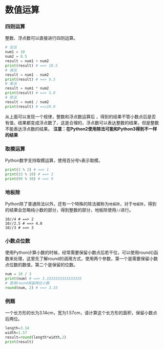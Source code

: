 # 数值运算

### **四则运算**

整数、浮点数可以直接进行四则运算。

```python
# 加法
num1 = 10
num2 = 0.5
result = num1 + num2
print(result) # ==> 10.5
# 减法
result = num1 - num2
print(result) # ==> 9.5
# 乘法
result = num1 * num2
print(result) # ==> 5.0
# 除法
result = num1 / num2
print(result) # ==>20.0
```

从上面可以发现一个规律，整数和浮点数运算后 ，得到的结果不管小数点后是否有值，结果都变成浮点数了，这是合理的，浮点数可以表达整数的结果，但是整数不能表达浮点数的结果。
**注意：在Python2使用除法可能和Python3得到不一样的结果**

### **取模运算**

Python数字支持取模运算，使用百分号`%`表示取模。

```python
print(3 % 2) # ==> 1
print(33 % 10) # ==> 3
print(99 % 30) # ==> 9
```

### **地板除**

Python除了普通除法以外，还有一个特殊的除法被称为`地板除`，对于`地板除`，得到的结果会忽略纯小数的部分，得到整数的部分，地板除使用`//`进行。

```
10//4 # ==> 2
10//2.5 # ==> 4.0
10//3 # ==> 3
```

### **小数点位数**

使用Python计算小数的时候，经常需要保留小数点后若干位，可以使用round()函数来处理，这里先了解round的调用方式，使用两个参数，第一个是需要保留小数点位数的数值，第二个是保留的位数。

```python
num = 10 / 3
print(num) # ==> 3.3333333333333335
# 使用round保留两位小数
round(num, 2) # ==> 3.33
```

### 例题

一个长方形的长为3.14cm，宽为1.57cm，请计算这个长方形的面积，保留小数点后两位。 

```python
length=3.14
width=1.57
result=round(length*width,2)
print(result)
```

